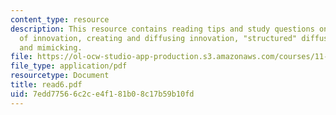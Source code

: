 ```yaml
---
content_type: resource
description: This resource contains reading tips and study questions on diffusion
  of innovation, creating and diffusing innovation, "structured" diffusion, replication,
  and mimicking.
file: https://ol-ocw-studio-app-production.s3.amazonaws.com/courses/11-800-doctoral-research-seminar-knowledge-in-the-public-arena-spring-2007/7edd77566c2ce4f181b08c17b59b10fd_read6.pdf
file_type: application/pdf
resourcetype: Document
title: read6.pdf
uid: 7edd7756-6c2c-e4f1-81b0-8c17b59b10fd
---
```

